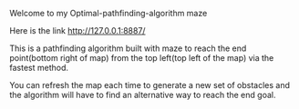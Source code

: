 Welcome to my Optimal-pathfinding-algorithm maze


Here is the link http://127.0.0.1:8887/


This is a pathfinding algorithm built with maze to reach the end point(bottom right of map) from the top left(top left of the map) via the fastest method.

You can refresh the map each time to generate a new set of obstacles and the algorithm will have to find an alternative way to reach the end goal.
